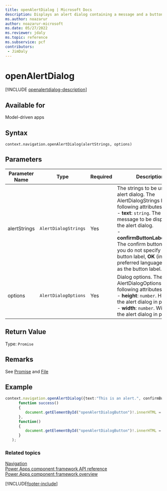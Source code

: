 ```yaml
---
title: openAlertDialog | Microsoft Docs
description: Displays an alert dialog containing a message and a button.
ms.author: noazarur
author: noazarur-microsoft
ms.date: 05/27/2022
ms.reviewer: jdaly
ms.topic: reference
ms.subservice: pcf
contributors:
 - JimDaly
---
```


# openAlertDialog

[!INCLUDE [openalertdialog-description](includes/openalertdialog-description.md)]

## Available for 

Model-driven apps

## Syntax

`context.navigation.openAlertDialog(alertStrings, options)`

## Parameters

| Parameter Name|Type|Required|Description|
| ------------- |----|--------|-----------|
|alertStrings|`AlertDialogStrings`|Yes|The strings to be used in alert dialog. The AlertDialogStrings has the following attributes:<br/>- **text**: `string`. The message to be displayed in the alert dialog. <br/>- **confirmButtonLabel**:`string`. The confirm button label. If you do not specify the button label, **OK** (in user's preferred language) is used as the button label.|
|options|`AlertDialogOptions`|Yes|Dialog options. The AlertDialogOptions has the following attributes:<br/>- **height**: `number`. Height of the alert dialog in pixels. <br/>- **width**: `number`. Width of the alert dialog in pixels|

## Return Value

Type: `Promise`

## Remarks

See [Promise](https://developer.mozilla.org/docs/Web/JavaScript/reference/Global_Objects/Promise) and [File](https://developer.mozilla.org/docs/Web/API/File)

## Example 

```TypeScript
context.navigation.openAlertDialog({text:"This is an alert.", confirmButtonLabel : "Yes",}).then(
      function success()
      {
         document.getElementById("openAlertDialogButton")!.innerHTML = "Alert dialog closed";
      },
      function()
      {
         document.getElementById("openAlertDialogButton")!.innerHTML = "Error in Alert Dialog";
      }
   );
```

### Related topics

[Navigation](../navigation.md)<br/>
[Power Apps component framework API reference](../../reference/index.md)<br/>
[Power Apps component framework overview](../../overview.md)

[!INCLUDE[footer-include](../../../../includes/footer-banner.md)]
